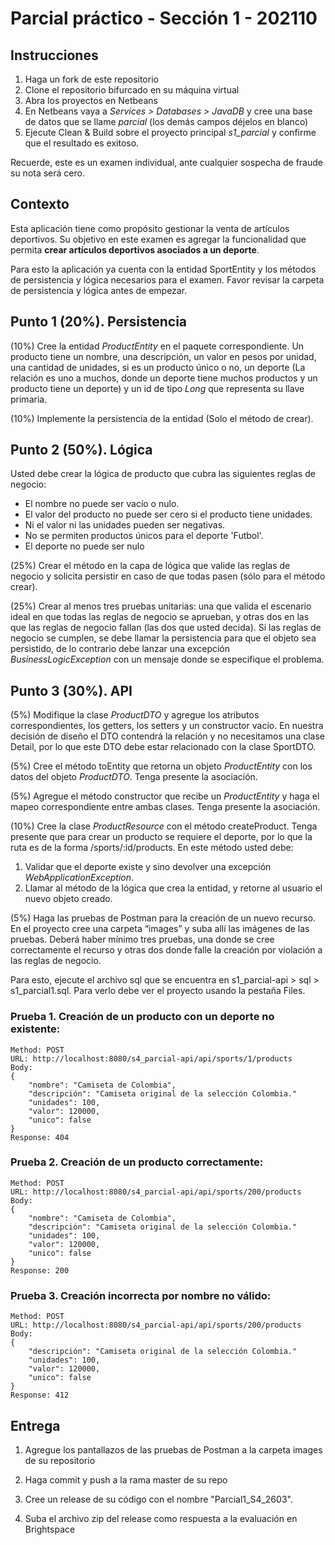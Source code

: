 
# Parcial práctico - Sección 1 - 202110

## Instrucciones

1. Haga un fork de este repositorio
2. Clone el repositorio bifurcado en su máquina virtual
3. Abra los proyectos en Netbeans
4. En Netbeans vaya a _Services > Databases > JavaDB_ y cree una base de datos que se llame _parcial_ (los demás campos déjelos en blanco)
5. Ejecute Clean & Build sobre el proyecto principal _s1_parcial_ y confirme que el resultado es exitoso.

Recuerde, este es un examen individual, ante cualquier sospecha de fraude su nota será cero.

## Contexto

Esta aplicación tiene como propósito gestionar la venta de artículos deportivos. Su objetivo en este examen es agregar la funcionalidad que permita **crear artículos deportivos asociados a un deporte**.

Para esto la aplicación ya cuenta con la entidad SportEntity y los métodos de persistencia y lógica necesarios para el examen. Favor revisar la carpeta de persistencia y lógica antes de empezar.

## Punto 1 (20%). Persistencia

(10%) Cree la entidad _ProductEntity_ en el paquete correspondiente. Un producto tiene un nombre, una descripción, un valor en pesos por unidad, una cantidad de unidades, si es un producto único o no, un deporte (La relación es uno a muchos, donde un deporte tiene muchos productos y un producto tiene un deporte) y un id de tipo _Long_ que representa su llave primaria.
 
(10%) Implemente la persistencia de la entidad (Solo el método de crear).

## Punto 2 (50%). Lógica

Usted debe crear la lógica de producto que cubra las siguientes reglas de negocio:

* El nombre no puede ser vacío o nulo.
* El valor del producto no puede ser cero si el producto tiene unidades.
* Ni el valor ni las unidades pueden ser negativas.
* No se permiten productos únicos para el deporte 'Futbol'.
* El deporte no puede ser nulo

(25%) Crear el método en la capa de lógica que valide las reglas de negocio y solicita persistir en caso de que todas pasen (sólo para el método crear).

(25%) Crear al menos tres pruebas unitarias: una que valida el escenario ideal en que todas las reglas de negocio se aprueban, y otras dos en las que las reglas de negocio fallan (las dos que usted decida). Si las reglas de negocio se cumplen, se debe llamar la persistencia para que el objeto sea persistido, de lo contrario debe lanzar una excepción _BusinessLogicException_ con un mensaje donde se especifique el problema.

## Punto 3 (30%). API

(5%) Modifique la clase _ProductDTO_ y agregue los atributos correspondientes, los getters, los setters y un constructor vacío. En nuestra decisión de diseño el DTO contendrá la relación y no necesitamos una clase Detail, por lo que este DTO debe estar relacionado con la clase SportDTO.
 
(5%) Cree el método toEntity que retorna un objeto _ProductEntity_ con los datos del objeto _ProductDTO_. Tenga presente la asociación.
 
(5%) Agregue el método constructor que recibe un _ProductEntity_ y haga el mapeo correspondiente entre ambas clases. Tenga presente la asociación.
 
(10%) Cree la clase _ProductResource_ con el método createProduct. Tenga presente que para crear un producto se requiere el deporte, por lo que la ruta es de la forma /sports/:id/products. En este método usted debe:
1. Validar que el deporte existe y sino devolver una excepción _WebApplicationException_.
2. Llamar al método de la lógica que crea la entidad, y retorne al usuario el nuevo objeto creado. 

(5%) Haga las pruebas de Postman para la creación de un nuevo recurso. En el proyecto cree una carpeta “images” y suba allí las imágenes de las pruebas. Deberá haber mínimo tres pruebas, una donde se cree correctamente el recurso y otras dos donde falle la creación por violación a las reglas de negocio.

Para esto, ejecute el archivo sql que se encuentra en s1_parcial-api > sql > s1_parcial1.sql. Para verlo debe ver el proyecto usando la pestaña Files.

### Prueba 1. Creación de un producto con un deporte no existente:

```
Method: POST
URL: http://localhost:8080/s4_parcial-api/api/sports/1/products
Body:
{
    "nombre": "Camiseta de Colombia",
    "descripción": "Camiseta original de la selección Colombia."
    "unidades": 100,
    "valor": 120000,
    "unico": false
}
Response: 404
```

### Prueba 2. Creación de un producto correctamente:

```
Method: POST
URL: http://localhost:8080/s4_parcial-api/api/sports/200/products
Body:
{
    "nombre": "Camiseta de Colombia",
    "descripción": "Camiseta original de la selección Colombia."
    "unidades": 100,
    "valor": 120000,
    "unico": false
}
Response: 200
```

### Prueba 3. Creación incorrecta por nombre no válido:

```
Method: POST
URL: http://localhost:8080/s4_parcial-api/api/sports/200/products
Body:
{
    "descripción": "Camiseta original de la selección Colombia."
    "unidades": 100,
    "valor": 120000,
    "unico": false
}
Response: 412
```

## Entrega

1. Agregue los pantallazos de las pruebas de Postman a la carpeta images de su repositorio

2. Haga commit y push a la rama master de su repo

3. Cree un release de su código con el nombre "Parcial1_S4_2603". 

4. Suba el archivo zip del release como respuesta a la evaluación en Brightspace
